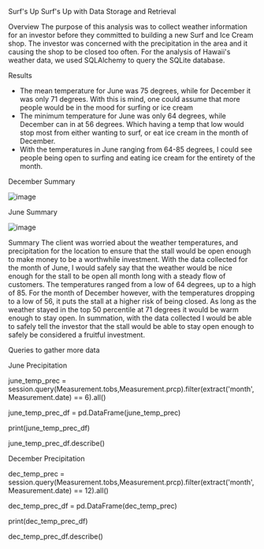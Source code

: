Surf's Up
Surf's Up with Data Storage and Retrieval

Overview
The purpose of this analysis was to collect weather information for an investor before they committed to building a new Surf and Ice Cream shop. The investor was concerned with the precipitation in the area and it causing the shop to be closed too often. For the analysis of Hawaii's weather data, we used SQLAlchemy to query the SQLite database.


Results
  * The mean temperature for June was 75 degrees, while for December it was only 71 degrees. With this is mind, one could assume that more people would be in the mood for        surfing or ice cream
  * The minimum	temperature for June was only 64 degrees, while December can in at 56 degrees. Which having a temp that low would stop most from either wanting to surf, or eat       ice cream in the month of December.
  * With the temperatures in June ranging from 64-85 degrees, I could see people being open to surfing and eating ice cream for the entirety of the month.

December Summary

![image](https://user-images.githubusercontent.com/88358771/140629013-40fc26cf-f9fa-48c2-9516-a39a12a984d7.png)

June Summary

![image](https://user-images.githubusercontent.com/88358771/140629024-06cab4b6-ecac-4902-8c6f-1fb64347544e.png)



Summary
The client was worried about the weather temperatures, and precipitation for the location to ensure that the stall would be open enough to make money to be a worthwhile investment. With the data collected for the month of June, I would safely say that the weather would be nice enough for the stall to be open all month long with a steady flow of customers. The temperatures ranged from a low of 64 degrees, up to a high of 85. For the month of December however, with the temperatures dropping to a low of 56, it puts the stall at a higher risk of being closed. As long as the weather stayed in the top 50 percentile at 71 degrees it would be warm enough to stay open. In summation, with the data collected I would be able to safely tell the investor that the stall would be able to stay open enough to safely be considered a fruitful investment.


Queries to gather more data

June Precipitation

june_temp_prec = session.query(Measurement.tobs,Measurement.prcp).filter(extract('month', Measurement.date) == 6).all()

june_temp_prec_df = pd.DataFrame(june_temp_prec)

print(june_temp_prec_df)

june_temp_prec_df.describe()




December Precipitation

dec_temp_prec = session.query(Measurement.tobs,Measurement.prcp).filter(extract('month', Measurement.date) == 12).all()

dec_temp_prec_df = pd.DataFrame(dec_temp_prec)

print(dec_temp_prec_df)

dec_temp_prec_df.describe()
